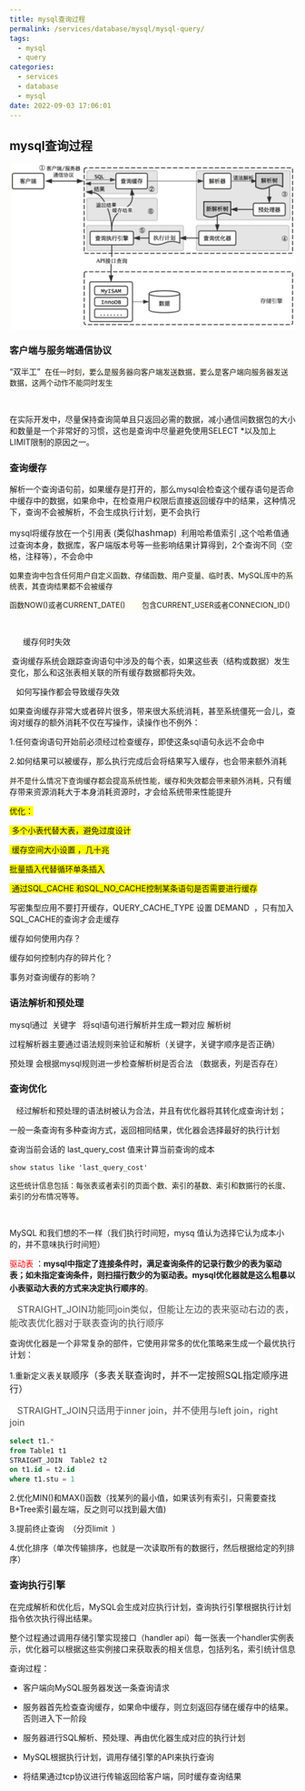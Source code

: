 ```yaml
---
title: mysql查询过程
permalink: /services/database/mysql/mysql-query/
tags:
  - mysql
  - query
categories:
  - services
  - database
  - mysql
date: 2022-09-03 17:06:01
---
```


## mysql查询过程

<img src="/pics/cd88f35d-6766-4f73-8890-4b7fb44b3361.jpg"
style="vertical-align: bottom; max-width: 100%;" />

  

### 客户端与服务端通信协议

“双半工”  <span
style="font-size: 0.813rem; background-color: rgb(254, 254, 242);">在任一时刻，要么是服务器向客户端发送数据，要么是客户端向服务器发送数据，这两个动作不能同时发生</span>

 

在实际开发中，尽量保持查询简单且只返回必需的数据，减小通信间数据包的大小和数量是一个非常好的习惯，这也是查询中尽量避免使用SELECT
\*以及加上LIMIT限制的原因之一。  

  <!--more-->

### 查询缓存

解析一个查询语句前，如果缓存是打开的，那么mysql会检查这个缓存语句是否命中缓存中的数据，如果命中，在检查用户权限后直接返回缓存中的结果，这种情况下，查询不会被解析，不会生成执行计划，更不会执行

  

mysql将缓存放在一个引用表 (<span
style="font-size: 1rem; background-color: rgb(255, 255, 255);">类似hashmap</span>)
 利用哈希值索引
,这个哈希值通过查询本身，数据库，客户端版本号等一些影响结果计算得到，2个查询不同（空格，注释等），不会命中

<span
style="font-size: 0.813rem; background-color: rgb(254, 254, 242);">如果查询中包含任何用户自定义函数、存储函数、用户变量、临时表、MySQL库中的系统表，其查询结果都不会被缓存</span>  

<span
style="font-size: 0.813rem; background-color: rgb(254, 254, 242);"><span
style="font-size: 0.813rem; background-color: rgb(254, 254, 242);">函数NOW()或者CURRENT_DATE()
       <span
style="font-size: 0.813rem; background-color: rgb(254, 254, 242);">包含CURRENT_USER或者CONNECION_ID()</span></span>  
</span>

<span
style="font-size: 0.813rem; background-color: rgb(254, 254, 242);"><span
style="font-size: 0.813rem; background-color: rgb(254, 254, 242);"><span
style="font-size: 0.813rem; background-color: rgb(254, 254, 242);">  
</span></span></span>

      缓存何时失效


 查询缓存系统会跟踪查询语句中涉及的每个表，如果这些表（结构或数据）发生变化，那么和这张表相关联的所有缓存数据都将失效。


   如何写操作都会导致缓存失效


如果查询缓存非常大或者碎片很多，带来很大系统消耗，甚至系统僵死一会儿，查询对缓存的额外消耗不仅在写操作，读操作也不例外：

1.任何查询语句开始前必须经过检查缓存，即使这条sql语句永远不会命中

2.如何结果可以被缓存，那么执行完成后会将结果写入缓存，也会带来额外消耗

  

<span
style="font-size: 0.813rem; background-color: rgb(254, 254, 242);">并不是什么情况下查询缓存都会提高系统性能，缓存和失效都会带来额外消耗，</span>只有缓存带来资源消耗大于本身消耗资源时，才会给系统带来性能提升  

<span wiz-span="data-wiz-span"
style="background-color: rgb(255, 255, 0);">优化：</span>

<span wiz-span="data-wiz-span"
style="background-color: rgb(255, 255, 0);"> 
 多个小表代替大表，避免过度设计</span>

<span wiz-span="data-wiz-span"
style="background-color: rgb(255, 255, 0);"> 缓存空间大小设置
，几十兆</span>

<span wiz-span="data-wiz-span"
style="background-color: rgb(255, 255, 0);"> 
批量插入代替循环单条插入</span>

<span wiz-span="data-wiz-span"
style="background-color: rgb(255, 255, 0);"> 通过SQL_CACHE
和SQL_NO_CACHE控制某条语句是否需要进行缓存</span>

写密集型应用不要打开缓存，QUERY_CACHE_TYPE 设置 DEMAND
 ，只有加入SQL_CACHE的查询才会走缓存

  

缓存如何使用内存？

缓存如何控制内存的碎片化？

事务对查询缓存的影响？

  

### 语法解析和预处理

mysql通过  关键字   将sql语句进行解析并生成一颗对应 解析树 

过程解析器主要通过语法规则来验证和解析（关键字，关键字顺序是否正确）   

预处理 会根据mysql规则进一步检查解析树是否合法 （数据表，列是否存在）

  

### 查询优化

   经过解析和预处理的语法树被认为合法，并且有优化器将其转化成查询计划；

一般一条查询有多种查询方式，返回相同结果，优化器会选择最好的执行计划

  

查询当前会话的 last_query_cost 值来计算当前查询的成本



``` CodeMirror-line
show status like 'last_query_cost'
```

<span
style="font-size: 0.813rem; background-color: rgb(254, 254, 242);">这些统计信息包括：每张表或者索引的页面个数、索引的基数、索引和数据行的长度、索引的分布情况等等。</span>  

<span
style="font-size: 0.813rem; background-color: rgb(254, 254, 242);">  
</span>

MySQL 和我们想的不一样（我们执行时间短，mysq
值认为选择它认为成本小的，并不意味执行时间短）

<span wiz-span="data-wiz-span" style="color: rgb(255, 0, 0);">驱动表
</span>：**mysql中指定了连接条件时，满足查询条件的记录行数少的表为驱动表；如未指定查询条件，则扫描行数少的为驱动表。mysql优化器就是这么粗暴以小表驱动大表的方式来决定执行顺序的**<span
style="color:rgb(75, 75, 75);font-size:1rem;background-color:rgb(255, 255, 255);">。</span>

<span
style="color:rgb(75, 75, 75);font-size:1rem;background-color:rgb(255, 255, 255);"> 
 STRAIGHT_JOIN功能同join类似，但能让左边的表来驱动右边的表，能改表优化器对于联表查询的执行顺序</span>  

  

  

查询优化器是一个非常复杂的部件，它使用非常多的优化策略来生成一个最优执行计划：

1.重新定义表关联<span
style="font-size: 1rem; background-color: rgb(255, 255, 255);">顺序（多表关联查询时，并不一定按照SQL指定顺序进行）</span>

<span
style="color:rgb(75, 75, 75);font-size:1rem;background-color:rgb(255, 255, 255);"> 
 STRAIGHT_JOIN只适用于inner join，并不使用与left join，right join</span>

``` sql
select t1.*
from Table1 t1
STRAIGHT_JOIN  Table2 t2
on t1.id = t2.id
where t1.stu = 1
```

2.优化MIN()和MAX()函数（找某列的最小值，如果该列有索引，只需要查找B+Tree索引最左端，反之则可以找到最大值)  

3.提前终止查询 <span
style="font-size: 0.813rem; background-color: rgb(254, 254, 242);"> </span>（分页limit  ）

4.优化排序（单次传输排序，也就是一次读取所有的数据行，然后根据给定的列排序）



### 查询执行引擎

在完成解析和优化后，MySQL会生成对应执行计划，查询执行引擎根据执行计划指令依次执行得出结果。

整个过程通过调用存储引擎实现接口（handler
api）每一张表一个handler实例表示，优化器可以根据这些实例接口来获取表的相关信息，包括列名，索引统计信息

  

  

查询过程：

-   客户端向MySQL服务器发送一条查询请求

-   服务器首先检查查询缓存，如果命中缓存，则立刻返回存储在缓存中的结果。否则进入下一阶段

-   服务器进行SQL解析、预处理、再由优化器生成对应的执行计划

-   MySQL根据执行计划，调用存储引擎的API来执行查询

-   将结果通过tcp协议进行传输返回给客户端，同时缓存查询结果

  



  





